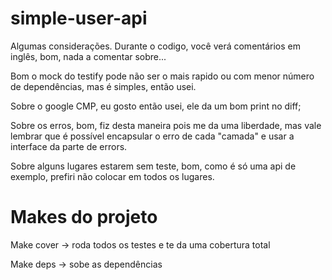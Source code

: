 # simple-user-api

Algumas considerações.
Durante o codigo, você verá comentários em inglês, bom, nada a comentar sobre...

Bom o mock do testify pode não ser o mais rapido ou com menor número de dependências, mas é simples, então usei.

Sobre o google CMP, eu gosto então usei, ele da um bom print no diff;

Sobre os erros, bom, fiz desta maneira pois me da uma liberdade, mas vale lembrar que é possível encapsular o erro de cada "camada" e usar a interface da parte de errors.

Sobre alguns lugares estarem sem teste, bom, como é só uma api de exemplo, prefiri não colocar em todos os lugares.

# Makes do projeto

Make cover -> roda todos os testes e te da uma cobertura total

Make deps -> sobe as dependências
